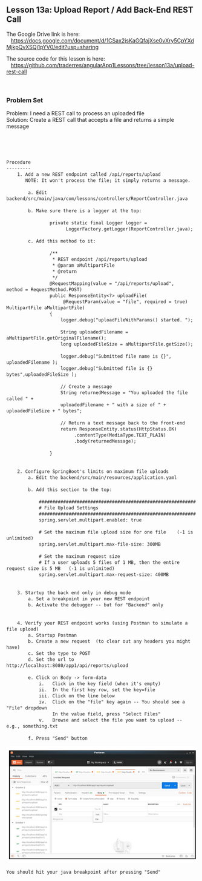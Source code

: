 Lesson 13a:  Upload Report / Add Back-End REST Call
---------------------------------------------------
The Google Drive link is here:<br>
&nbsp;&nbsp;&nbsp;https://docs.google.com/document/d/1CSax2jsKaGQfajXse0vXry5CpYXdMjkpQvXSQj1pYV0/edit?usp=sharing
      

The source code for this lesson is here:<br>
&nbsp;&nbsp;&nbsp;https://github.com/traderres/angularApp1Lessons/tree/lesson13a/upload-rest-call
<br>
<br>
<br>

<h3> Problem Set </h3>

Problem:  I need a REST call to process an uploaded file<br>
Solution:  Create a REST call that accepts a file and returns a simple message


<br>
<br>

```

Procedure
---------
    1. Add a new REST endpoint called /api/reports/upload
       NOTE: It won't process the file; it simply returns a message.  

        a. Edit backend/src/main/java/com/lessons/controllers/ReportController.java

        b. Make sure there is a logger at the top:
                
                private static final Logger logger =
                      LoggerFactory.getLogger(ReportController.java);
                
        c. Add this method to it:
                
                /**
                 * REST endpoint /api/reports/upload
                 * @param aMultipartFile
                 * @return
                 */
                @RequestMapping(value = "/api/reports/upload",   method = RequestMethod.POST)
                public ResponseEntity<?> uploadFile(
                     @RequestParam(value = "file", required = true) MultipartFile aMultipartFile)
                {
                    logger.debug("uploadFileWithParams() started. ");
                
                    String uploadedFilename = aMultipartFile.getOriginalFilename();
                    long uploadedFileSize = aMultipartFile.getSize();
                
                    logger.debug("Submitted file name is {}", uploadedFilename );
                    logger.debug("Submitted file is {} bytes",uploadedFileSize );
                
                    // Create a message
                    String returnedMessage = "You uploaded the file called " + 
                    uploadedFilename + " with a size of " + uploadedFileSize + " bytes";
                
                    // Return a text message back to the front-end
                    return ResponseEntity.status(HttpStatus.OK)
                         .contentType(MediaType.TEXT_PLAIN)
                         .body(returnedMessage);
                
                }


    2. Configure SpringBoot's limits on maximum file uploads
        a. Edit the backend/src/main/resources/application.yaml

        b. Add this section to the top:
            
            ##########################################################
            # File Upload Settings
            ##########################################################
            spring.servlet.multipart.enabled: true
            
            # Set the maximum file upload size for one file    (-1 is unlimited)
            spring.servlet.multipart.max-file-size: 300MB
            
            # Set the maximum request size
            # If a user uploads 5 files of 1 MB, then the entire request size is 5 MB   (-1 is unlimited)
            spring.servlet.multipart.max-request-size: 400MB


    3. Startup the back end only in debug mode
        a. Set a breakpoint in your new REST endpoint
        b. Activate the debugger -- but for "Backend" only


    4. Verify your REST endpoint works (using Postman to simulate a file upload)
        a. Startup Postman
        b. Create a new request  (to clear out any headers you might have)
        c. Set the type to POST
        d. Set the url to http://localhost:8080/app1/api/reports/upload

        e. Click on Body -> form-data
            i.   Click in the key field (when it's empty)
            ii.  In the first key row, set the key=file
            iii. Click on the line below
            iv.  Click on the "file" key again -- You should see a "File" dropdown
                 In the value field, press "Select Files"
            v.   Browse and select the file you want to upload -- e.g., something.txt

        f. Press "Send" button
```
![](https://github.com/traderres/webClass/raw/angularAppLessons/learnAngular/lessons/images/lesson13a_image1.png)
```
You should hit your java breakpoint after pressing "Send"


```
